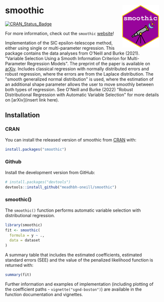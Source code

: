 # smoothic <img src="man/figures/logo.png" align="right" width="120" style="float:right; width:120px;" />

<!-- badges: start -->
[![CRAN_Status_Badge](http://www.r-pkg.org/badges/version/smoothic)](https://cran.r-project.org/package=smoothic)
<!-- badges: end -->

For more information, check out the `smoothic`
[website](https://meadhbh-oneill.github.io/smoothic/index.html)!

Implementation of the SIC epsilon-telescope method, either using single or multi-parameter regression. This package contains the data analyses from O'Neill and Burke (2021). "Variable Selection Using a Smooth
Information Criterion for Multi-Parameter Regression Models". The preprint of the paper is available on [arXiv](https://arxiv.org/abs/2110.02643). Includes classical regression with normally distributed errors and robust regression, where the errors are from the Laplace distribution. The "smooth generalized normal distribution" is used, where the estimation of an additional shape parameter allows the user to move smoothly between both types of regression. See O'Neill and Burke (2022) "Robust Distributional Regression with Automatic Variable Selection" for more details on [arXiv](insert link here).

## Installation

### CRAN
You can install the released version of smoothic from [CRAN](https://CRAN.R-project.org) with:

``` r
install.packages("smoothic")
```

### Github
Install the development version from GitHub:

``` r
# install.packages("devtools")
devtools::install_github("meadhbh-oneill/smoothic")
```

### smoothic()
The `smoothic()` function performs automatic variable selection with distributional regression.

``` r
library(smoothic)
fit <- smoothic(
  formula = y ~ .,
  data = dataset
)
```

A summary table that includes the estimated coefficients, estimated standard errors (SEE) and the value of the penalized likelihood function is returned with:

``` r
summary(fit)
```

Further information and examples of implementation (including plotting of the coefficient paths - `vignette("sgnd-boston")`) are available in the function documentation and vignettes.
